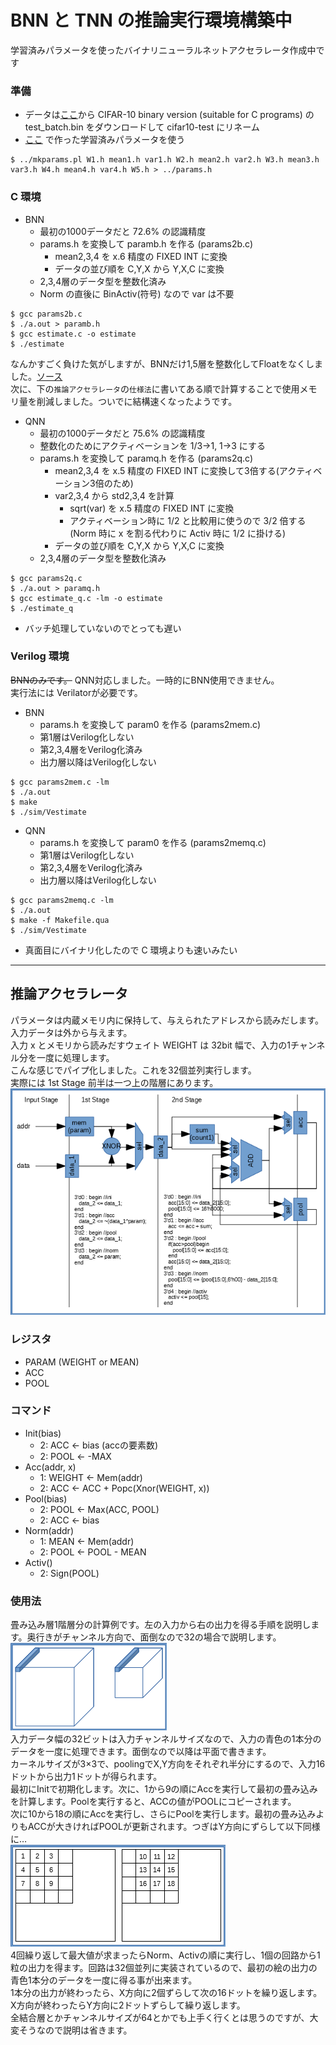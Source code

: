# BNN と TNN の推論実行環境構築中
学習済みパラメータを使ったバイナリニューラルネットアクセラレータ作成中です
### 準備
- データは[ここ](https://www.cs.toronto.edu/~kriz/cifar.html)から CIFAR-10 binary version (suitable for C programs) の test_batch.bin をダウンロードして cifar10-test にリネーム
- [ここ](https://github.com/tom01h/deep-learning-from-scratch) で作った学習済みパラメータを使う

```
$ ../mkparams.pl W1.h mean1.h var1.h W2.h mean2.h var2.h W3.h mean3.h var3.h W4.h mean4.h var4.h W5.h > ../params.h
```

### C 環境
- BNN
  - 最初の1000データだと 72.6% の認識精度
  - params.h を変換して paramb.h を作る (params2b.c)
    - mean2,3,4 を x.6 精度の FIXED INT に変換
    - データの並び順を C,Y,X から Y,X,C に変換
  - 2,3,4層のデータ型を整数化済み
  - Norm の直後に BinActiv(符号) なので var は不要

```
$ gcc params2b.c
$ ./a.out > paramb.h
$ gcc estimate.c -o estimate
$ ./estimate
```

なんかすごく負けた気がしますが、BNNだけ1,5層を整数化してFloatをなくしました。[ソース](https://github.com/tom01h/estimate-cnn/blob/a3716afd81e24c5a0d0e0fe16a9fce84ce9077a0/estimate.c)  
次に、下の```推論アクセラレータ```の```仕様法```に書いてある順で計算することで使用メモリ量を削減しました。ついでに結構速くなったようです。  

- QNN
  - 最初の1000データだと 75.6% の認識精度
  - 整数化のためにアクティベーションを 1/3→1, 1→3 にする
  - params.h を変換して paramq.h を作る (params2q.c)
    - mean2,3,4 を x.5 精度の FIXED INT に変換して3倍する(アクティベーション3倍のため)
    - var2,3,4 から std2,3,4 を計算
      - sqrt(var) を x.5 精度の FIXED INT に変換
      - アクティベーション時に 1/2 と比較用に使うので 3/2 倍する  
          (Norm 時に x を割る代わりに Activ 時に 1/2 に掛ける)
    - データの並び順を C,Y,X から Y,X,C に変換
  - 2,3,4層のデータ型を整数化済み

```
$ gcc params2q.c
$ ./a.out > paramq.h
$ gcc estimate_q.c -lm -o estimate
$ ./estimate_q
  ```

- バッチ処理していないのでとっても遅い

### Verilog 環境
~~BNNのみです。~~ QNN対応しました。一時的にBNN使用できません。  
実行法には Verilatorが必要です。   
- BNN
  - params.h を変換して param0 を作る (params2mem.c)
  - 第1層はVerilog化しない
  - 第2,3,4層をVerilog化済み
  - 出力層以降はVerilog化しない

```
$ gcc params2mem.c -lm
$ ./a.out
$ make
$ ./sim/Vestimate
```

- QNN
  - params.h を変換して param0 を作る (params2memq.c)
  - 第1層はVerilog化しない
  - 第2,3,4層をVerilog化済み
  - 出力層以降はVerilog化しない

```
$ gcc params2memq.c -lm
$ ./a.out
$ make -f Makefile.qua
$ ./sim/Vestimate
```

- 真面目にバイナリ化したので C 環境よりも速いみたい

---

## 推論アクセラレータ
パラメータは内蔵メモリ内に保持して、与えられたアドレスから読みだします。  
入力データは外から与えます。  
入力 x とメモリから読みだすウェイト WEIGHT は 32bit 幅で、入力の1チャンネル分を一度に処理します。  
こんな感じでパイプ化しました。これを32個並列実行します。  
実際には 1st Stage 前半は一つ上の階層にあります。  
![](logic.png)

### レジスタ
- PARAM (WEIGHT or MEAN)
- ACC
- POOL

### コマンド
- Init(bias)
  - 2: ACC ← bias (accの要素数)
  - 2: POOL ← -MAX
- Acc(addr, x)
  - 1: WEIGHT ← Mem(addr)
  - 2: ACC ← ACC + Popc(Xnor(WEIGHT, x))
- Pool(bias)
  - 2: POOL ← Max(ACC, POOL)
  - 2: ACC ← bias
- Norm(addr)
  - 1: MEAN ← Mem(addr)
  - 2: POOL ← POOL - MEAN
- Activ()
  - 2: Sign(POOL)

### 使用法
畳み込み層1階層分の計算例です。左の入力から右の出力を得る手順を説明します。奥行きがチャンネル方向で、面倒なので32の場合で説明します。  
![](block.png)  
入力データ幅の32ビットは入力チャンネルサイズなので、入力の青色の1本分のデータを一度に処理できます。面倒なので以降は平面で書きます。  
カーネルサイズが3×3で、poolingでX,Y方向をそれぞれ半分にするので、入力16ドットから出力1ドットが得られます。  
最初にInitで初期化します。次に、1から9の順にAccを実行して最初の畳み込みを計算します。Poolを実行すると、ACCの値がPOOLにコピーされます。  
次に10から18の順にAccを実行し、さらにPoolを実行します。最初の畳み込みよりもACCが大きければPOOLが更新されます。つぎはY方向にずらして以下同様に…  
![](stride.png)  
4回繰り返して最大値が求まったらNorm、Activの順に実行し、1個の回路から1粒の出力を得ます。回路は32個並列に実装されているので、最初の絵の出力の青色1本分のデータを一度に得る事が出来ます。  
1本分の出力が終わったら、X方向に2個ずらして次の16ドットを繰り返します。X方向が終わったらY方向に2ドットずらして繰り返します。  
全結合層とかチャンネルサイズが64とかでも上手く行くとは思うのですが、大変そうなので説明は省きます。
